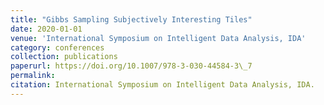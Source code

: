```yaml
---
title: "Gibbs Sampling Subjectively Interesting Tiles"
date: 2020-01-01
venue: 'International Symposium on Intelligent Data Analysis, IDA'
category: conferences
collection: publications
paperurl: https://doi.org/10.1007/978-3-030-44584-3\_7
permalink: 
citation: International Symposium on Intelligent Data Analysis, IDA.
---
```

